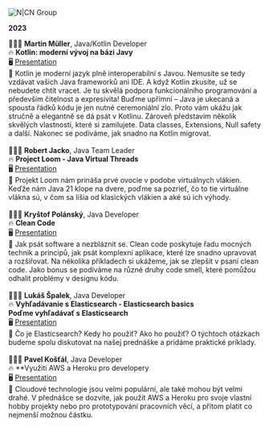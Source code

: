 ![N|CN Group](https://bit.ly/3SWYjn2)

**2023**

👨🏻‍💻 **Martin Müller**, Java/Kotlin Developer\
🔥 **Kotlin: moderní vývoj na bázi Javy**\
🖥️ [Presentation](https://github.com/cngroupdk/Nalejvarna_Java/blob/main/2023_01/Muller_Martin/Kotlin.pdf)\
💬 Kotlin je moderní jazyk plně interoperabilní s Javou. Nemusíte se tedy vzdávat vašich Java frameworků ani IDE. A když 
Kotlin zkusíte, už se nebudete chtít vracet. Je tu skvělá podpora funkcionálního programování a především čitelnost a 
expresivita! Buďme upřímní – Java je ukecaná a spousta řádků kódu je jen nutné ceremoniální zlo. Proto vám ukážu jak 
stručně a elegantně se dá psát v Kotlinu. Zároveň představím několik skvělých vlastností, které si zamilujete. Data 
classes, Extensions, Null safety a další. Nakonec se podíváme, jak snadno na Kotlin migrovat.
\
\
👨🏻‍💻 **Robert Jacko**, Java Team Leader\
🔥 **Project Loom - Java Virtual Threads**\
🖥️ [Presentation](https://github.com/cngroupdk/Nalejvarna_Java/blob/main/2023_01/Jacko_Robert/Java_Virtual_Threads.pdf)\
💬 Projekt Loom nám prináša prvé ovocie v podobe virtuálnych vlákien. Keďže nám Java 21 klope na dvere, poďme sa pozrieť, 
čo to tie virtuálne vlákna sú, v čom sa líšia od klasických vlákien a aké sú ich výhody.
\
\
👨🏻‍💻 **Kryštof Polánský**, Java Developer\
🔥 **Clean Code**\
🖥️ [Presentation](https://github.com/cngroupdk/Nalejvarna_Java/blob/main/2023_01/Polansky_Krystof/clean-code.pdf)\
💬 Jak psát software a nezbláznit se. Clean code poskytuje řadu mocných technik a principů, jak psát komplexní aplikace, 
které lze snadno upravovat a rozšiřovat. Na několika příkladech si ukážeme, jak se zlepšit v psaní clean code. Jako 
bonus se podíváme na různé druhy code smell, které pomůžou odhalit problémy v designu kódu.
\
\
👨🏻‍💻 **Lukáš Špalek**, Java Developer\
🔥 **Vyhľadávanie s Elasticsearch - Elasticsearch basics\
Poďme vyhľadávať s Elasticsearch**\
🖥️ [Presentation](https://github.com/cngroupdk/Nalejvarna_Java/blob/main/2023_01/Spalek_Lukas/Elasticsearch.pdf)\
💬 Čo je Elasticsearch? Kedy ho použiť? Ako ho použiť? O týchtoch otázkach budeme spolu diskutovat na našej prednáške a 
pridáme praktické príklady.
\
\
👨🏻‍💻 **Pavel Košťál**, Java Developer\
🔥 **Využití AWS a Heroku pro developery\
🖥️ [Presentation](https://github.com/cngroupdk/Nalejvarna_Java/blob/main/2023_01/Kostal_Pavel/PavelKostal_AWS.pdf)\
💬 Cloudové technologie jsou velmi populární, ale také mohou být velmi drahé. V přednášce se dozvíte, jak použít AWS a 
Heroku pro svoje vlastní hobby projekty nebo pro prototypování pracovních věcí, a přitom platit co nejmenší možnou částku.
